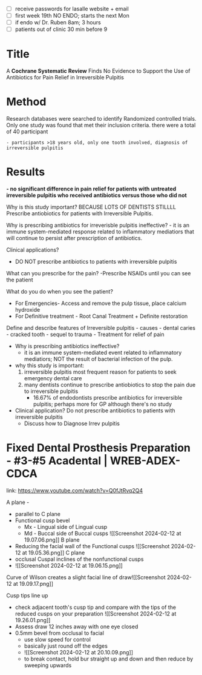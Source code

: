 - [ ] receive passwords for lasalle website + email
- [ ] first week 19th NO ENDO; starts the next Mon 
- [ ] if endo w/ Dr. Ruben 8am; 3 hours
- [ ] patients out of clinic 30 min before 9

# Title
A **Cochrane Systematic Review** Finds No Evidence to Support the Use of Antibiotics for Pain Relief in Irreversible Pulpitis
# Method
Research databases were searched to identify Randomized controlled trials.  Only one study was found that met their inclusion criteria. there were a total of 40 participant

	- participants >18 years old, only one tooth involved, diagnosis of irreversible pulpitis
# Results
**- no significant difference in pain relief for patients with untreated irreversible pulpitis who received antibiotics versus those who did not**

Why is this study important?
BECAUSE LOTS OF DENTISTS STILLLL Prescribe antiobiotics for patients with Irreversible Pulpitis.

Why is prescribing antibiotics for irreverisble pulpitis ineffective?
	- it is an immune system-mediated response related to inflammatory mediatiors that will continue to persist after prescription of antibiotics.

Clinical applications?
- DO NOT prescribe antibiotics to patients with irreversible pulpitis

What can you prescribe for the pain?
-Prescribe NSAIDs until you can see the patient

What do you do when you see the patient? 
- For Emergencies- Access and remove the pulp tissue, place calcium hydroxide
- For Definitive treatment - Root Canal Treatment + Definite restoration












Define and describe features of Irreversible pulpitis 
	- causes
		- dental caries
		- cracked tooth
		- sequel to trauma
	- Treatment for relief of pain

- Why is prescribing antibiotics ineffective?
	- it is an immune system-mediated event related to inflammatory mediatiors; NOT the result of bacterial infection of the pulp.
- why this study is important:
	1) irreversible pulpitis most frequent reason for patients to seek emergency dental care
	2) many dentists continue to prescribe antiobiotics to stop the pain due to irreversible pulpitis
		- 16.67% of endodontists prescribe antibiotics for irreversible pulpitis; perhaps more for GP although there's no study
- Clinical application?  Do not prescribe antibiotics to patients with irreversible pulpitis
	- Discuss how to Diagnose Irrev pulpitis

# Fixed Dental Prosthesis Preparation - #3-#5 Acadental | WREB-ADEX-CDCA
link: https://www.youtube.com/watch?v=Q0fJtRvq2Q4

A plane - 
- parallel to C plane
- Functional cusp bevel
	- Mx - Lingual side of Lingual cusp
	- Md - Buccal side of Buccal cusps
![[Screenshot 2024-02-12 at 19.07.06.png]]
B plane
- Reducing the facial wall of the Functional cusps
![[Screenshot 2024-02-12 at 19.05.36.png]]
C plane
- occlusal Cuspal inclines of the nonfunctional cusps
- ![[Screenshot 2024-02-12 at 19.06.15.png]]

Curve of Wilson creates a slight facial line of draw![[Screenshot 2024-02-12 at 19.09.17.png]]

Cusp tips line up
- check adjacent tooth's cusp tip and compare with the tips of the reduced cusps on your preparation
![[Screenshot 2024-02-12 at 19.26.01.png]]
- Assess draw 12 inches away with one eye closed
- 0.5mm bevel from occlusal to facial
	- use slow speed for control
	- basically just round off the edges
	- ![[Screenshot 2024-02-12 at 20.10.09.png]]
	- to break contact, hold bur straight up and down and then reduce by sweeping upwards